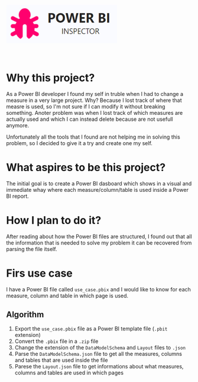 <img src="./img/logo.png" width=300>


</br>
</br>
</br>


# Why this project?

As a Power BI developer I found my self in truble when I had to change a measure in a very large project. Why? Because I lost track of where that measre is used, so I'm not sure if I can modify it without breaking something. Anoter problem was when I lost track of which measures are actually used and which I can instead delete because are not usefull anymore. 

Unfortunately all the tools that I found are not helping me in solving this problem, so I decided to give it a try and create one my self.

# What aspires to be this project?

The initial goal is to create a Power BI dasboard which shows in a visual and immediate whay where each measure/column/table is used inside a Power BI report. 

# How I plan to do it?

After reading about how the Power BI files are structured, I found out that all the information that is needed to solve my problem it can be recovered from parsing the file itself.

# Firs use case

I have a Power BI file called `use_case.pbix` and I would like to know for each measure, column and table in which page is used. 

## Algorithm 

1. Export the `use_case.pbix` file as a Power BI template file (`.pbit` extension)
2. Convert the `.pbix` file in a `.zip` file
3. Change the extension of the `DataModelSchema` and `Layout` files to `.json`
4. Parse the `DataModelSchema.json` file to get all the measures, columns and tables that are used inside the file
5. Parese the `Layout.json` file to get informations about what measures, columns and tables are used in which pages
